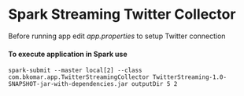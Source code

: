 # Spark Streaming Twitter Collector

Before running app edit _app.properties_ to setup Twitter connection

#### To execute application in Spark use 
```
spark-submit --master local[2] --class com.bkomar.app.TwitterStreamingCollector TwitterStreaming-1.0-SNAPSHOT-jar-with-dependencies.jar outputDir 5 2
```